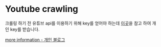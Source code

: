 # Youtube crawling

크롤링 하기 전 유튜브 api를 이용하기 위해 key를 얻어야 하는데 [이곳](https://developers.google.com/youtube/registering_an_application?hl=ko)을 참고 하여 개인 key를 받습니다.


[more information - 개인 블로그](https://2meu.github.io/2dub/2DUB/#)
